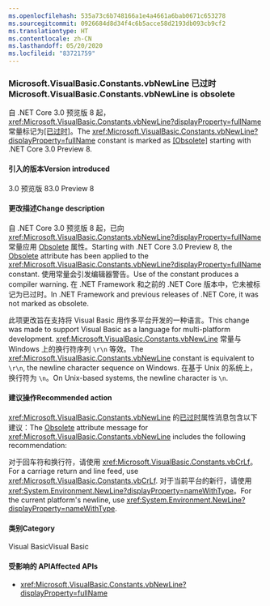 ```yaml
---
ms.openlocfilehash: 535a73c6b748166a1e4a4661a6bab0671c653278
ms.sourcegitcommit: 0926684d8d34f4c6b5acce58d2193db093cb9cf2
ms.translationtype: HT
ms.contentlocale: zh-CN
ms.lasthandoff: 05/20/2020
ms.locfileid: "83721759"
---
```

### <a name="microsoftvisualbasicconstantsvbnewline-is-obsolete"></a><span data-ttu-id="fdb42-101">Microsoft.VisualBasic.Constants.vbNewLine 已过时</span><span class="sxs-lookup"><span data-stu-id="fdb42-101">Microsoft.VisualBasic.Constants.vbNewLine is obsolete</span></span>

<span data-ttu-id="fdb42-102">自 .NET Core 3.0 预览版 8 起，<xref:Microsoft.VisualBasic.Constants.vbNewLine?displayProperty=fullName> 常量标记为[\[已过时\]](xref:System.ObsoleteAttribute)。</span><span class="sxs-lookup"><span data-stu-id="fdb42-102">The <xref:Microsoft.VisualBasic.Constants.vbNewLine?displayProperty=fullName> constant is marked as [\[Obsolete\]](xref:System.ObsoleteAttribute) starting with .NET Core 3.0 Preview 8.</span></span>

#### <a name="version-introduced"></a><span data-ttu-id="fdb42-103">引入的版本</span><span class="sxs-lookup"><span data-stu-id="fdb42-103">Version introduced</span></span>

<span data-ttu-id="fdb42-104">3.0 预览版 8</span><span class="sxs-lookup"><span data-stu-id="fdb42-104">3.0 Preview 8</span></span>

#### <a name="change-description"></a><span data-ttu-id="fdb42-105">更改描述</span><span class="sxs-lookup"><span data-stu-id="fdb42-105">Change description</span></span>

<span data-ttu-id="fdb42-106">自 .NET Core 3.0 预览版 8 起，已向 <xref:Microsoft.VisualBasic.Constants.vbNewLine?displayProperty=fullName> 常量应用 [Obsolete](xref:System.ObsoleteAttribute) 属性。</span><span class="sxs-lookup"><span data-stu-id="fdb42-106">Starting with .NET Core 3.0 Preview 8, the [Obsolete](xref:System.ObsoleteAttribute) attribute has been applied to the <xref:Microsoft.VisualBasic.Constants.vbNewLine?displayProperty=fullName> constant.</span></span> <span data-ttu-id="fdb42-107">使用常量会引发编辑器警告。</span><span class="sxs-lookup"><span data-stu-id="fdb42-107">Use of the constant produces a compiler warning.</span></span> <span data-ttu-id="fdb42-108">在 .NET Framework 和之前的 .NET Core 版本中，它未被标记为已过时。</span><span class="sxs-lookup"><span data-stu-id="fdb42-108">In .NET Framework and previous releases of .NET Core, it was not marked as obsolete.</span></span>

<span data-ttu-id="fdb42-109">此项更改旨在支持将 Visual Basic 用作多平台开发的一种语言。</span><span class="sxs-lookup"><span data-stu-id="fdb42-109">This change was made to support Visual Basic as a language for multi-platform development.</span></span> <span data-ttu-id="fdb42-110"><xref:Microsoft.VisualBasic.Constants.vbNewLine> 常量与 Windows 上的换行符序列 `\r\n` 等效。</span><span class="sxs-lookup"><span data-stu-id="fdb42-110">The <xref:Microsoft.VisualBasic.Constants.vbNewLine> constant is equivalent to `\r\n`, the newline character sequence on Windows.</span></span> <span data-ttu-id="fdb42-111">在基于 Unix 的系统上，换行符为 `\n`。</span><span class="sxs-lookup"><span data-stu-id="fdb42-111">On Unix-based systems, the newline character is `\n`.</span></span>

#### <a name="recommended-action"></a><span data-ttu-id="fdb42-112">建议操作</span><span class="sxs-lookup"><span data-stu-id="fdb42-112">Recommended action</span></span>

<span data-ttu-id="fdb42-113"><xref:Microsoft.VisualBasic.Constants.vbNewLine> 的[已过时](xref:System.ObsoleteAttribute)属性消息包含以下建议：</span><span class="sxs-lookup"><span data-stu-id="fdb42-113">The [Obsolete](xref:System.ObsoleteAttribute) attribute message for <xref:Microsoft.VisualBasic.Constants.vbNewLine> includes the following recommendation:</span></span>

<span data-ttu-id="fdb42-114">对于回车符和换行符，请使用 <xref:Microsoft.VisualBasic.Constants.vbCrLf>。</span><span class="sxs-lookup"><span data-stu-id="fdb42-114">For a carriage return and line feed, use <xref:Microsoft.VisualBasic.Constants.vbCrLf>.</span></span> <span data-ttu-id="fdb42-115">对于当前平台的新行，请使用 <xref:System.Environment.NewLine?displayProperty=nameWithType>。</span><span class="sxs-lookup"><span data-stu-id="fdb42-115">For the current platform's newline, use <xref:System.Environment.NewLine?displayProperty=nameWithType>.</span></span>

#### <a name="category"></a><span data-ttu-id="fdb42-116">类别</span><span class="sxs-lookup"><span data-stu-id="fdb42-116">Category</span></span>

<span data-ttu-id="fdb42-117">Visual Basic</span><span class="sxs-lookup"><span data-stu-id="fdb42-117">Visual Basic</span></span>

#### <a name="affected-apis"></a><span data-ttu-id="fdb42-118">受影响的 API</span><span class="sxs-lookup"><span data-stu-id="fdb42-118">Affected APIs</span></span>

- <xref:Microsoft.VisualBasic.Constants.vbNewLine?displayProperty=fullName>

<!--

#### Affected APIs

- `F:Microsoft.VisualBasic.Constants.vbNewLine`

-->
